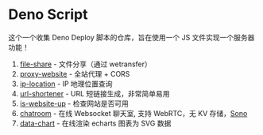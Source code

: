 # Deno Script

这个一个收集 Deno Deploy 脚本的仓库，旨在使用一个 JS 文件实现一个服务器功能！

1. [file-share](./file-share/index.mjs) - 文件分享（通过 wetransfer）
2. [proxy-website](./proxy-website/index.mjs) - 全站代理 + CORS
3. [ip-location](./ip-location/index.mjs) - IP 地理位置查询
4. [url-shortener](./url-shortener/index.mjs) - URL 短链接生成，非常简单易用
5. [is-website-up](./is-website-up/index.mjs) - 检查网站是否可用
6. [chatroom](./chatroom/index.mjs) - 在线 Websocket 聊天室, 支持 WebRTC，无 KV 存储，[Sono](https://jsr.io/@sono/core)
7. [data-chart](./data-chart/index.mjs) - 在线渲染 echarts 图表为 SVG 数据
